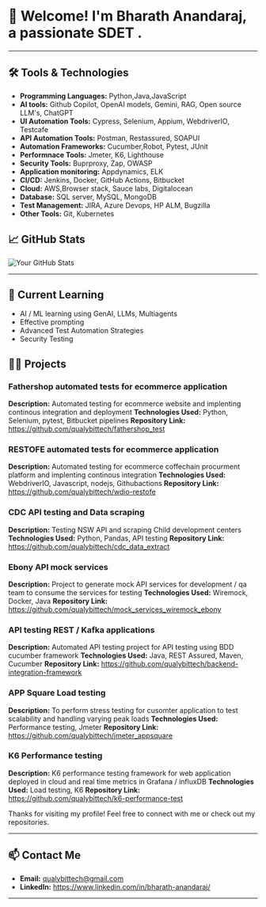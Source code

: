 # 👋 Welcome! I'm Bharath Anandaraj, a passionate SDET .

---

## 🛠️ Tools & Technologies

- **Programming Languages:** Python,Java,JavaScript
- **AI tools:** Github Copilot, OpenAI models, Gemini, RAG, Open source LLM's, ChatGPT
- **UI Automation Tools:** Cypress, Selenium, Appium, WebdriverIO, Testcafe
- **API Automation Tools:** Postman, Restassured, SOAPUI
- **Automation Frameworks:** Cucumber,Robot, Pytest, JUnit
- **Performnace Tools:** Jmeter, K6, Lighthouse
- **Security Tools:** Buprproxy, Zap, OWASP
- **Application monitoring:** Appdynamics, ELK
- **CI/CD:** Jenkins, Docker, GitHub Actions, Bitbucket
- **Cloud:** AWS,Browser stack, Sauce labs, Digitalocean
- **Database:** SQL server, MySQL, MongoDB
- **Test Management:** JIRA, Azure Devops, HP ALM, Bugzilla
- **Other Tools:** Git, Kubernetes

## 📈 GitHub Stats

![Your GitHub Stats](https://github-readme-stats.vercel.app/api?username=qualybittech&show_icons=true&theme=radical)

---

## 🌱 Current Learning

- AI / ML learning using GenAI, LLMs, Multiagents
- Effective prompting 
- Advanced Test Automation Strategies
- Security Testing

## 👨‍💻 Projects

### Fathershop automated tests for ecommerce application
**Description:** Automated testing for ecommerce website and implenting continous integration and deployment
**Technologies Used:** Python, Selenium, pytest, Bitbucket pipelines
**Repository Link:** https://github.com/qualybittech/fathershop_test

### RESTOFE automated tests for ecommerce application 
**Description:** Automated testing for ecommerce coffechain procurment platform and implenting continous integration
**Technologies Used:** WebdriverIO, Javascript, nodejs, Githubactions
**Repository Link:** https://github.com/qualybittech/wdio-restofe

### CDC API testing and Data scraping
**Description:** Testing NSW API and scraping Child development centers  
**Technologies Used:** Python, Pandas, API testing
**Repository Link:** https://github.com/qualybittech/cdc_data_extract

### Ebony API mock services 
**Description:** Project to generate mock API services for development / qa team to consume the services for testing
**Technologies Used:** Wiremock, Docker, Java
**Repository Link:** https://github.com/qualybittech/mock_services_wiremock_ebony

### API testing REST / Kafka applications 
**Description:** Automated API testing project for API testing using BDD cucumber framework
**Technologies Used:** Java, REST Assured, Maven, Cucumber 
**Repository Link:** https://github.com/qualybittech/backend-integration-framework

### APP Square Load testing
**Description:** To perform stress testing for cusomter application to test scalability and handling varying peak loads
**Technologies Used:** Performance testing, Jmeter
**Repository Link:** https://github.com/qualybittech/jmeter_appsquare

### K6 Performance testing
**Description:** K6 performance testing framework for web application deployed in cloud and real time metrics in Grafana / influxDB
**Technologies Used:** Load testing, K6
**Repository Link:** https://github.com/qualybittech/k6-performance-test


Thanks for visiting my profile! Feel free to connect with me or check out my repositories.

---

## 📫 Contact Me

- **Email:** qualybittech@gmail.com
- **LinkedIn:** https://www.linkedin.com/in/bharath-anandaraj/

---
